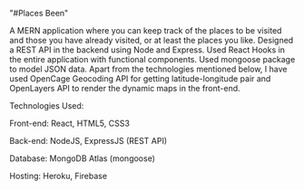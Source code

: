 "#Places Been" 

A MERN application where you can keep track of the places to be visited and those you have already visited, or at least the places you like. Designed a REST API in the backend using Node and Express. Used React Hooks in the entire application with functional components. Used mongoose package to model JSON data. Apart from the technologies mentioned below, I have used OpenCage Geocoding API for getting latitude-longitude pair and OpenLayers API to render the dynamic maps in the front-end.

Technologies Used:

Front-end: React, HTML5, CSS3

Back-end: NodeJS, ExpressJS (REST API)

Database: MongoDB Atlas (mongoose)

Hosting: Heroku, Firebase
